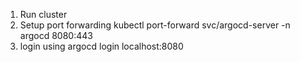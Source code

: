 1. Run cluster
2. Setup port forwarding kubectl port-forward svc/argocd-server -n argocd 8080:443
3. login using argocd login localhost:8080